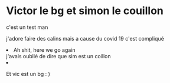 <h1>Victor le bg et simon le couillon</h1>
<p> c'est un test man </p>
<?php echo "<p> j'adore faire des calins mais a cause du covid 19 c'est compliqué </p>
<?php echo "<ul><li> Ah shit, here we go again </li>j'avais oublié de dire que sim est un coillon <li></li></ul>
<footer>
  <p> Et vic est un bg : )</p>
</footer>
